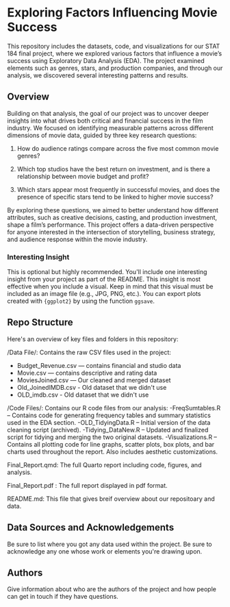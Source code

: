 # Exploring Factors Influencing Movie Success

This repository includes the datasets, code, and visualizations for our STAT 184 final project, where we explored various factors that influence a movie’s success using Exploratory Data Analysis (EDA). The project examined elements such as genres, stars, and production companies, and through our analysis, we discovered several interesting patterns and results.


## Overview

Building on that analysis, the goal of our project was to uncover deeper insights into what drives both critical and financial success in the film industry. We focused on identifying measurable patterns across different dimensions of movie data, guided by three key research questions:

1) How do audience ratings compare across the five most common movie genres?

2) Which top studios have the best return on investment, and is there a relationship between movie budget and profit?

3) Which stars appear most frequently in successful movies, and does the presence of specific stars tend to be linked to higher movie success?

By exploring these questions, we aimed to better understand how different attributes, such as creative decisions, casting, and production investment, shape a film’s performance. This project offers a data-driven perspective for anyone interested in the intersection of storytelling, business strategy, and audience response within the movie industry.

### Interesting Insight

This is optional but highly recommended. You'll include one interesting insight from your project as part of the README. This insight is most effective when you include a visual. Keep in mind that this visual must be included as an image file (e.g., JPG, PNG, etc.). You can export plots created with `{ggplot2}` by using the function `ggsave`.

## Repo Structure

Here's an overview of key files and folders in this repository:

/Data File/: Contains the raw CSV files used in the project:

  - Budget_Revenue.csv — contains financial and studio data
  - Movie.csv — contains descriptive and rating data
  - MoviesJoined.csv — Our cleaned and merged dataset
  - Old_JoinedIMDB.csv - Old dataset that we didn't use
- OLD_imdb.csv - Old dataset that we didn't use

/Code Files/:  Contains our R code files from our analysis:
  -FreqSumtables.R – Contains code for generating frequency tables and summary statistics used in the EDA section.
  -OLD_TidyingData.R – Initial version of the data cleaning script (archived).
  -Tidying_DataNew.R – Updated and finalized script for tidying and merging the two original datasets.
  -Visualizations.R – Contains all plotting code for line graphs, scatter plots, box plots, and bar charts used throughout the report. Also includes aesthetic customizations.

Final_Report.qmd: The full Quarto report including code, figures, and analysis.

Final_Report.pdf : The full report displayed in pdf format.

README.md: This file that gives breif overview about our repositoary and data.

## Data Sources and Acknowledgements

Be sure to list where you got any data used within the project. Be sure to acknowledge any one whose work or elements you're drawing upon.

## Authors

Give information about who are the authors of the project and how people can get in touch if they have questions.
